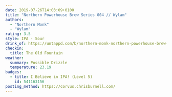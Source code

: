 ```yaml
---
date: 2019-07-26T14:03:09+0100
title: "Northern Powerhouse Brew Series 004 // Wylam"
authors:
  - "Northern Monk"
  - "Wylam"
rating: 3.5
style: IPA - Sour
drink_of: https://untappd.com/b/northern-monk-northern-powerhouse-brew-series-004-wylam/3300656
checkin:
  title: The Old Fountain
weather:
  summary: Possible Drizzle
  temperature: 23.19
badges:
  - title: I Believe in IPA! (Level 5)
    id: 541163156
posting_method: https://corvus.chrisburnell.com/
---
```

